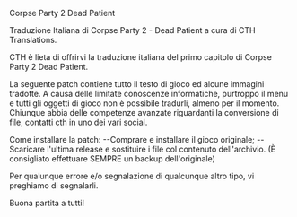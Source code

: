 Corpse Party 2 Dead Patient

Traduzione Italiana di Corpse Party 2 - Dead Patient a cura di CTH Translations.


CTH è lieta di offrirvi la traduzione italiana del primo capitolo di Corpse Party 2 Dead Patient.

La seguente patch contiene tutto il testo di gioco ed alcune immagini tradotte. A causa delle limitate conoscenze informatiche, purtroppo il menu e tutti gli oggetti di gioco non è possibile tradurli, almeno per il momento.
Chiunque abbia delle competenze avanzate riguardanti la conversione di file, contatti cth in uno dei vari social.

Come installare la patch:
--Comprare e installare il gioco originale;
--Scaricare l'ultima release e sostituire i file col contenuto dell'archivio.
(È consigliato effettuare SEMPRE un backup dell'originale)

Per qualunque errore e/o segnalazione di qualcunque altro tipo, vi preghiamo di segnalarli.

Buona partita a tutti!
